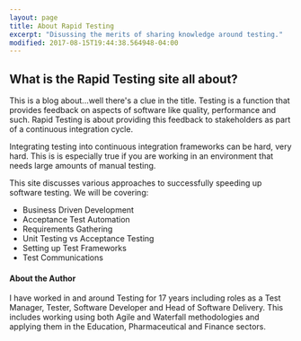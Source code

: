 ```yaml
---
layout: page
title: About Rapid Testing
excerpt: "Disussing the merits of sharing knowledge around testing."
modified: 2017-08-15T19:44:38.564948-04:00
---
```


## What is the Rapid Testing site all about?

This is a blog about...well there's a clue in the title. Testing is a function that provides feedback on aspects of software like quality, performance and such. Rapid Testing is about providing this feedback to stakeholders as part of a continuous integration cycle.

Integrating testing into continuous integration frameworks can be hard, very hard. This is is especially true if you are working in an environment that needs large amounts of manual testing.

This site discusses various approaches to successfully speeding up software testing. We will be covering:

- Business Driven Development
- Acceptance Test Automation
- Requirements Gathering
- Unit Testing vs Acceptance Testing
- Setting up Test Frameworks
- Test Communications

#### About the Author

I have worked in and around Testing for 17 years including roles as a Test Manager, Tester, Software Developer and Head of Software Delivery. This includes working using both Agile and Waterfall methodologies and applying them in the Education, Pharmaceutical and Finance sectors.
